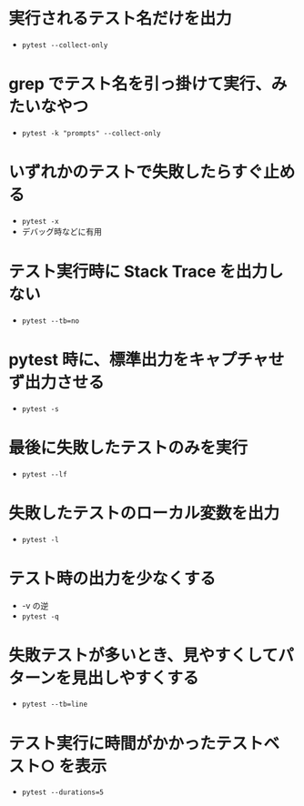 # 実行されるテスト名だけを出力
* `pytest --collect-only`

# grep でテスト名を引っ掛けて実行、みたいなやつ
* `pytest -k "prompts" --collect-only`

# いずれかのテストで失敗したらすぐ止める
* `pytest​​ ​​-x​`
* デバッグ時などに有用

# テスト実行時に Stack Trace を出力しない
* `pytest​​ ​​--tb=no​`

# pytest 時に、標準出力をキャプチャせず出力させる
* `pytest -s`

# 最後に失敗したテストのみを実行
* `pytest --lf`


# 失敗したテストのローカル変数を出力
* `pytest -l`

# テスト時の出力を少なくする
* -v の逆
* `pytest -q`

# 失敗テストが多いとき、見やすくしてパターンを見出しやすくする
* `pytest --tb=line`

# テスト実行に時間がかかったテストベスト○ を表示
* `pytest --durations=5`
